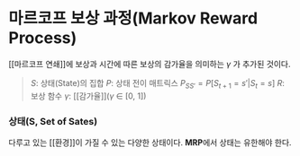 # **마르코프 보상 과정**(Markov Reward Process)
[[마르코프 연쇄]]에 보상과 시간에 따른 보상의 감가율을 의미하는 $\gamma$ 가 추가된 것이다.

> $S$: 상태(State)의 집합
> $P$: 상태 전이 매트릭스
> 	$P_{SS'} = P[S_{t+1} = s' | S_t = s]$ 
> $R$: 보상 함수
> $\gamma$: [[감가율]]($\gamma$ $\in$ [0, 1])

### 상태(S, Set of Sates)
다루고 있는 [[환경]]이 가질 수 있는 다양한 상태이다. **MRP**에서 상태는 유한해야 한다.